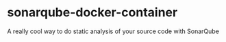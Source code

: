 # sonarqube-docker-container
A really cool way to do static analysis of your source code with SonarQube
